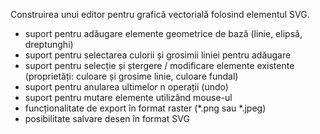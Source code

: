 Construirea unui editor pentru grafică vectorială folosind elementul SVG.
- suport pentru adăugare elemente geometrice de bază (linie, elipsă, dreptunghi)
- suport pentru selectarea culorii și grosimii liniei pentru adăugare
- suport pentru selecție și ștergere / modificare elemente existente (proprietăți: culoare și grosime linie, culoare
fundal)
- suport pentru anularea ultimelor n operații (undo)
- suport pentru mutare elemente utilizând mouse-ul
- funcționalitate de export în format raster (*.png sau *.jpeg)
- posibilitate salvare desen în format SVG
